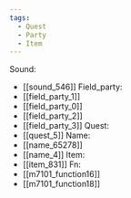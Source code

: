 ```yaml
---
tags:
  - Quest
  - Party
  - Item
---
```

Sound:
- [[sound_546]]
Field_party:
- [[field_party_1]]
- [[field_party_0]]
- [[field_party_2]]
- [[field_party_3]]
Quest:
- [[quest_5]]
Name:
- [[name_65278]]
- [[name_4]]
Item:
- [[item_831]]
Fn:
- [[m7101_function16]]
- [[m7101_function18]]
